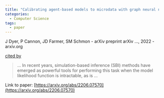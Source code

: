 ```yaml
---
title: "Calibrating agent-based models to microdata with graph neural networks"
categories:
  - Computer Science
tags:
  - paper
---
```

J Dyer, P Cannon, JD Farmer, SM Schmon - arXiv preprint arXiv …, 2022 - arxiv.org

[cited by](https://scholar.google.com/scholar?cites=789365223049490404&as_sdt=4000005&sciodt=0,18&hl=en&num=20) 

>… In recent years, simulation-based inference (SBI) methods have emerged as powerful tools for performing this task when the model likelihood function is intractable, as is …

Link to paper: [https://arxiv.org/abs/2206.07570](https://arxiv.org/abs/2206.07570)

